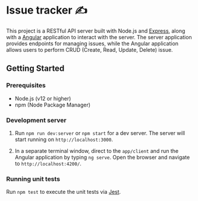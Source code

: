 # Issue tracker ✍️

This project is a RESTful API server built with Node.js and [Express](https://expressjs.com/), along with a [Angular](https://angular.dev/) application to interact with the server. The server application provides endpoints for managing issues, while the Angular application allows users to perform CRUD (Create, Read, Update, Delete) issue.

## Getting Started

### Prerequisites
- Node.js (v12 or higher)
- npm (Node Package Manager)

### Development server

1. Run `npm run dev:server` or `npm start` for a dev server. The server will start running on `http://localhost:3000`.

2. In a separate terminal window, direct to the `app/client` and run the Angular application by typing `ng serve`. Open the browser and navigate to `http://localhost:4200/`.


### Running unit tests

Run `npm test` to execute the unit tests via [Jest](https://jestjs.io/).
